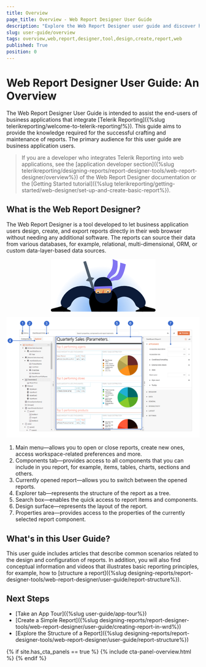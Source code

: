 ```yaml
---
title: Overview
page_title: Overview - Web Report Designer User Guide
description: "Explore the Web Report Designer user guide and discover how to apply the powerful features of the report designer to effortlessly craft rich dynamic reports."
slug: user-guide/overview
tags: overview,web,report,designer,tool,design,create,report,web
published: True
position: 0
---
```

<style>
    img[alt$="><"] {
  display: block;
  max-width: 100%;
  height: auto;
  margin: auto;
  float: none!important;
}
</style>

# Web Report Designer User Guide: An Overview

The Web Report Designer User Guide is intended to assist the end-users of business applications that integrate [Telerik Reporting]({%slug telerikreporting/welcome-to-telerik-reporting!%}). This guide aims to provide the knowledge required for the successful crafting and maintenance of reports. The primary audience for this user guide are business application users.

> If you are a developer who integrates Telerik Reporting into web applications, see the [application developer section]({%slug telerikreporting/designing-reports/report-designer-tools/web-report-designer/overview%}) of the Web Report Designer documentation or the [Getting Started tutorial]({%slug telerikreporting/getting-started/web-designer/set-up-and-create-basic-report%}). 

## What is the Web Report Designer?

The Web Report Designer is a tool developed to let business application users design, create, and export reports directly in their web browser without needing any additional software. The reports can source their data from various databases, for example, relational, multi-dimensional, ORM, or custom data-layer-based data sources.

![Ninja Looking ><](images/ninja_looking.png)

![UI Overview of the Telerik Web Report Designer](./images/wrd-components-callouts.png)

1. Main menu—allows you to open or close reports, create new ones, access workspace-related preferences and more.
1. Components tab—provides access to all components that you can include in you report, for example, items, tables, charts, sections and others.
1. Currently opened report—allows you to switch between the opened reports.
1. Explorer tab—represents the structure of the report as a tree.
1. Search box—enables the quick access to report items and components.
1. Design surface—represents the layout of the report.
1. Properties area—provides access to the properties of the currently selected report component.

## What's in this User Guide?

This user guide includes articles that describe common scenarios related to the design and configuration of reports. In addition, you will also find conceptual information and videos that illustrates basic reporting principles, for example, how to [structure a report]({%slug designing-reports/report-designer-tools/web-report-designer/user-guide/report-structure%}).

## Next Steps

* [Take an App Tour]({%slug user-guide/app-tour%})
* [Create a Simple Report]({%slug designing-reports/report-designer-tools/web-report-designer/user-guide/creating-report-in-wrd%})
* [Explore the Structure of a Report]({%slug designing-reports/report-designer-tools/web-report-designer/user-guide/report-structure%})

{% if site.has_cta_panels == true %}
{% include cta-panel-overview.html %}
{% endif %}
